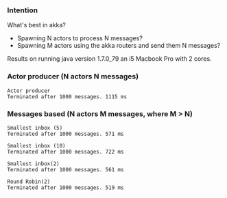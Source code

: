 ### Intention
What's best in akka?
 - Spawning N actors to process N messages?
 - Spawning M actors using the akka routers and send them N messages?

Results on running java version 1.7.0_79 an i5 Macbook Pro with 2 cores.

### Actor producer (N actors N messages)

```
Actor producer
Terminated after 1000 messages. 1115 ms
```

### Messages based (N actors M messages, where M > N)

```
Smallest inbox (5)
Terminated after 1000 messages. 571 ms

Smallest inbox (10)
Terminated after 1000 messages. 722 ms

Smallest inbox(2)
Terminated after 1000 messages. 561 ms

Round Robin(2)
Terminated after 1000 messages. 519 ms
```
